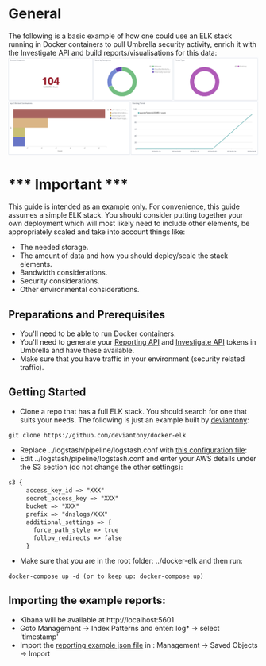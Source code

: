 # General

The following is a basic example of how one could use an ELK stack running in Docker containers to pull Umbrella security activity, enrich it with the Investigate API and build reports/visualisations for this data:
![Example](https://github.com/CiscoDevNet/cloud-security/blob/master/Umbrella/Reporting/Reporting%20and%20Investigate%20APIs%20in%20ELK/dash1.png)

# *** Important ***

This guide is intended as an example only. For convenience, this guide assumes a simple ELK stack. You should consider putting together your own deployment which will most likely need to include other elements, be appropriately scaled and take into account things like:
* The needed storage.
* The amount of data and how you should deploy/scale the stack elements.
* Bandwidth considerations.
* Security considerations.
* Other environmental considerations.

## Preparations and Prerequisites

* You'll need to be able to run Docker containers.
* You'll need to generate your [Reporting API](https://docs.umbrella.com/umbrella-api/docs/authentication-and-errors) and [Investigate API](https://docs.umbrella.com/investigate-api/docs/about-the-api-authentication) tokens in Umbrella and have these available.
* Make sure that you have traffic in your environment (security related traffic).

## Getting Started

* Clone a repo that has a full ELK stack. You should search for one that suits your needs. The following is just an example built by [deviantony](https://github.com/deviantony/docker-elk): 

```
git clone https://github.com/deviantony/docker-elk
```
* Replace ../logstash/pipeline/logstash.conf with [this configuration file](https://github.com/CiscoDevNet/cloud-security/blob/master/Umbrella/Reporting/S3%20ELK%20Example/logstash.conf):
* Edit ../logstash/pipeline/logstash.conf and enter your AWS details under the S3 section (do not change the other settings):

```
s3 {
     access_key_id => "XXX"
     secret_access_key => "XXX"
     bucket => "XXX"
     prefix => "dnslogs/XXX"
     additional_settings => {
       force_path_style => true
       follow_redirects => false
     }
```
* Make sure that you are in the root folder: ../docker-elk and then run:
```
docker-compose up -d (or to keep up: docker-compose up)
```

## Importing the example reports:
* Kibana will be available at http://localhost:5601
* Goto Management -> Index Patterns and enter: log* -> select 'timestamp'
* Import the [reporting example json file](https://github.com/CiscoDevNet/cloud-security/blob/master/Umbrella/Reporting/S3%20ELK%20Example/VisConfig.json) in : Management -> Saved Objects -> Import
